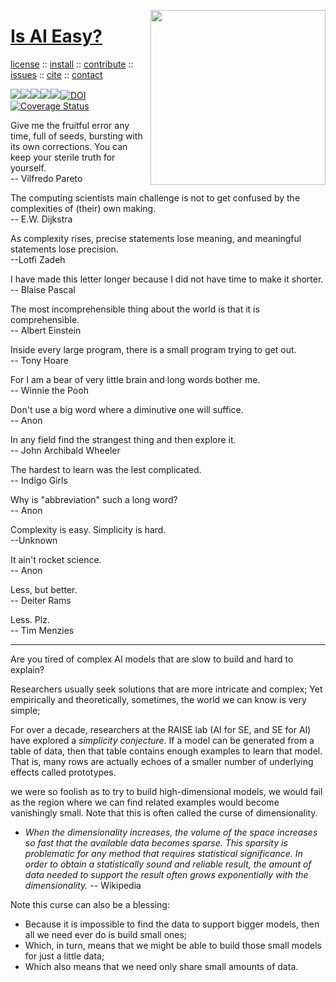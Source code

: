 <a name=top><img align=right width=280 src="https://pngimage.net/wp-content/uploads/2019/05/silueta-planetas-png-.png">
<h1><a href="/README.md#top">Is AI Easy?</a></h1> 
<p> <a
href="https://github.com/aiez/eg/blob/master/LICENSE">license</a> :: <a
href="https://github.com/aiez/eg/blob/master/INSTALL.md#top">install</a> :: <a
href="https://github.com/aiez/eg/blob/master/CODE_OF_CONDUCT.md#top">contribute</a> :: <a
href="https://github.com/aiez/eg/issues">issues</a> :: <a
href="https://github.com/aiez/eg/blob/master/CITATION.md#top">cite</a> :: <a
href="https://github.com/aiez/eg/blob/master/CONTACT.md#top">contact</a> </p><p> 
<img src="https://img.shields.io/badge/license-mit-red"><img 
src="https://img.shields.io/badge/language-lua-orange"><img 
src="https://img.shields.io/badge/purpose-ai,se-blueviolet"><img 
src="https://img.shields.io/badge/platform-mac,*nux-informational"><a 
     href="https://travis-ci.org/github/sehero/lua"><img 
src="https://travis-ci.org/aiez/eg.svg?branch=master"></a><a 
     href="https://zenodo.org/badge/latestdoi/263210595"><img 
src="https://zenodo.org/badge/263210595.svg" alt="DOI"></a><a 
     href='https://coveralls.io/github/aiez/lua?branch=master'><img i
src='https://coveralls.io/repos/github/aiez/eg/badge.svg?branch=master' alt='Coverage Status' /></a></p>

Give me the fruitful error any time, full of seeds, bursting with its own corrections. You can keep your sterile truth for yourself.  
-- Vilfredo Pareto


The computing scientists main challenge is not to get confused by the complexities of (their) own making.    
-- E.W. Dijkstra

As complexity rises, precise statements lose meaning, and meaningful statements lose precision.   
--Lotfi Zadeh

I have made this letter longer because I did not have time to make it shorter.   
-- Blaise Pascal 

The most incomprehensible thing about the world is that it is comprehensible.   
-- Albert Einstein

Inside every large program, there is a small program trying to get out.  
-- Tony Hoare

For I am a bear of very little brain and long words bother me.   
-- Winnie the Pooh



Don't use a big word where a diminutive one will suffice.  
-- Anon


In any field find the strangest thing and then  explore it.   
-- John Archibald Wheeler

The hardest to learn was the lest complicated.  
-- Indigo Girls

Why is "abbreviation" such a long word?   
-- Anon

Complexity is easy. Simplicity is hard.  
--Unknown

It ain't rocket science.   
-- Anon

Less, but better.  
-- Deiter Rams

Less. Plz.   
-- Tim Menzies

----------
Are you tired of complex AI models that are slow to build and hard to explain?

Researchers usually seek solutions that are more intricate and complex;
Yet empirically and theoretically, sometimes, the world we can know is very simple;

For over a decade, researchers at the RAISE lab (AI for SE, and SE for AI) have explored a
_simplicity conjecture_. 
If a model can be generated from a table of data, then that table contains enough examples to learn that model.
That is, many rows are actually echoes of a smaller number of underlying effects called prototypes.

we were so foolish as to try to build high-dimensional models, we would fail as the region where we can find related examples would become vanishingly small. Note that this is often called the curse of dimensionality.

- <em>When the dimensionality increases, the volume of the space increases so
 fast that the available data becomes sparse. This sparsity is problematic for any 
method that requires statistical significance. In order to obtain a statistically 
sound and reliable result, the amount of data needed to support the result often grows
 exponentially with the dimensionality.</em> -- Wikipedia

Note this curse can also be a blessing:

- Because it is impossible to find the data to support bigger models, then all we need ever do is build small ones;
- Which, in turn, means that we might be able to build those small models for just a little data;
- Which also means that we need only share small amounts of data.




